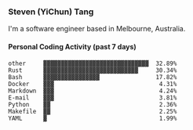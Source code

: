 ### Steven (YiChun) Tang

I'm a software engineer based in Melbourne, Australia.

#### Personal Coding Activity (past 7 days)
```
other     ▓▓▓▓▓▓▓▓▓▓▓▓▓▓▓▓▓▓▓▓▓▓▓▓▓▓▓▓▓▓  32.89%
Rust      ▓▓▓▓▓▓▓▓▓▓▓▓▓▓▓▓▓▓▓▓▓▓▓▓▓▓▓     30.34%
Bash      ▓▓▓▓▓▓▓▓▓▓▓▓▓▓▓▓                17.82%
Docker    ▓▓▓                              4.31%
Markdown  ▓▓▓                              4.24%
E-mail    ▓▓▓                              3.81%
Python    ▓▓                               2.36%
Makefile  ▓▓                               2.25%
YAML      ▓                                1.99%
```
